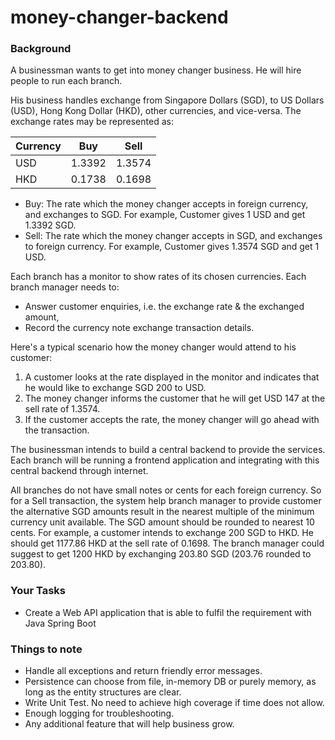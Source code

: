 # money-changer-backend

### Background

A businessman wants to get into money changer business. He will hire people to run each branch.

His business handles exchange from Singapore Dollars (SGD), to US Dollars (USD), Hong Kong Dollar (HKD), other currencies, and vice-versa. The exchange rates may be represented as:

|Currency|Buy|Sell|
|--|--|--|
|USD|1.3392|1.3574|
|HKD|0.1738|0.1698|

-   Buy: The rate which the money changer accepts in foreign currency, and exchanges to SGD. For example, Customer gives 1 USD and get 1.3392 SGD.
-   Sell: The rate which the money changer accepts in SGD, and exchanges to foreign currency. For example, Customer gives 1.3574 SGD and get 1 USD.

Each branch has a monitor to show rates of its chosen currencies. Each branch manager needs to:
- Answer customer enquiries, i.e. the exchange rate & the exchanged amount,
-  Record the currency note exchange transaction details.

Here's a typical scenario how the money changer would attend to his customer:
1.  A customer looks at the rate displayed in the monitor and indicates that he would like to exchange SGD 200 to USD.
2.  The money changer informs the customer that he will get USD 147 at the sell rate of  1.3574.
3.  If the customer accepts the rate, the money changer will go ahead with the transaction.  

The businessman intends to build a central backend to provide the services. Each branch will be running a frontend application and integrating with this central backend through internet.

All branches do not have small notes or cents for each foreign currency. So for a Sell transaction, the system help branch manager to provide customer the alternative SGD amounts result in the nearest multiple of the minimum currency unit available. The SGD amount should be rounded to nearest 10 cents. For example, a customer intends to exchange 200 SGD to HKD. He should get 1177.86 HKD at the sell rate of 0.1698. The branch manager could suggest to get 1200 HKD by exchanging 203.80 SGD (203.76 rounded to 203.80).

### Your Tasks
-   Create a Web API application that is able to fulfil the requirement with Java Spring Boot

### Things to note
-   Handle all exceptions and return friendly error messages.
-   Persistence can choose from file, in-memory DB or purely memory, as long as the entity structures are clear.
-   Write Unit Test. No need to achieve high coverage if time does not allow.
-   Enough logging for troubleshooting.
-   Any additional feature that will help business grow.
